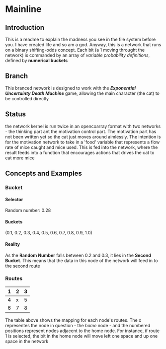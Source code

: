 # Mainline
## Introduction

This is a readme to explain the madness you see in the file system before you. I have created life and so am a god. Anyway, this is a network that runs on a binary shifting-odds concept. Each bit (a 1 moving throught the network) is commanded by an array of *variable probability definitions*, defined by **numerical buckets**

## Branch

This branced network is designed to work with the ***Exponential Uncertainty Death Machine*** game, allowing the main character (the cat) to be controlled directly

## Status

the network kernel is run twice in an opencoarray format with two networks - the thinking part ant the motivation control part. The motivation part has not been written yet so the cat just moves around aimlessly. The intention is for the motivation network to take in a 'food' variable that represents a flow rate of mice caught and mice used. This is fed into the network, where the result feeds into a function that encourages actions that drives the cat to eat more mice

## Concepts and Examples

### Bucket

#### Selector

Random number: 0.28

#### Buckets

(0.1, 0.2, 0.3, 0.4, 0.5, 0.6, 0.7, 0.8, 0.9, 1.0)

#### Reality

As the **Random Number** falls between 0.2 and 0.3, it lies in the **Second Bucket**. This means that the data in this node of the network will feed in to the second route

### Routes

| 1 | 2 | 3 |
| - | - | - |
| 4 | x | 5 |
| 6 | 7 | 8 |

The table above shows the mapping for each node's routes. The x representes the node in question - the *home* node - and the numbered positions represent nodes adjacent to the home node. For instance, if route 1 is selected, the bit in the home node will move left one space and up one space in the network

